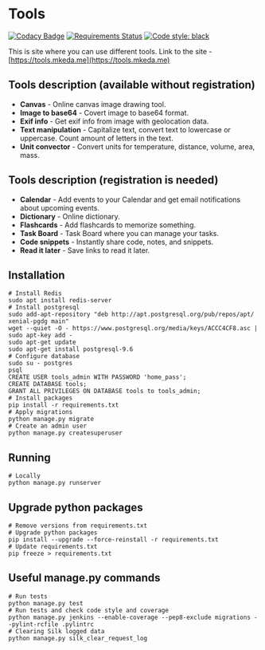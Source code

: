 Tools
======================

[![Codacy Badge](https://api.codacy.com/project/badge/Grade/b6e6d3bc93504b86bef179a500978a19)](https://app.codacy.com/manual/mikekeda/tools?utm_source=github.com&utm_medium=referral&utm_content=mikekeda/tools&utm_campaign=Badge_Grade_Settings)
[![Requirements Status](https://requires.io/github/mikekeda/tools/requirements.svg?branch=master)](https://requires.io/github/mikekeda/tools/requirements/?branch=master)
[![Code style: black](https://img.shields.io/badge/code%20style-black-000000.svg)](https://github.com/mikekeda/admin)

This is site where you can use different tools.
Link to the site - [https://tools.mkeda.me](https://tools.mkeda.me)

Tools description (available without registration)
------------
-   **Canvas** - Online canvas image drawing tool.
-   **Image to base64** - Covert image to base64 format.
-   **Exif info** - Get exif info from image with geolocation data.
-   **Text manipulation** - Capitalize text, convert text to lowercase or uppercase. Count amount of letters in the text.
-   **Unit convector** - Convert units for temperature, distance, volume, area, mass.

Tools description (registration is needed)
------------
-   **Calendar** - Add events to your Calendar and get email notifications about upcoming events.
-   **Dictionary** - Online dictionary.
-   **Flashcards** - Add flashcards to memorize something.
-   **Task Board** - Task Board where you can manage your tasks.
-   **Code snippets** - Instantly share code, notes, and snippets.
-   **Read it later** - Save links to read it later.

Installation
------------
    # Install Redis
    sudo apt install redis-server
    # Install postgresql
    sudo add-apt-repository "deb http://apt.postgresql.org/pub/repos/apt/ xenial-pgdg main"
    wget --quiet -O - https://www.postgresql.org/media/keys/ACCC4CF8.asc | sudo apt-key add -
    sudo apt-get update
    sudo apt-get install postgresql-9.6
    # Configure database
    sudo su - postgres
    psql
    CREATE USER tools_admin WITH PASSWORD 'home_pass';
    CREATE DATABASE tools;
    GRANT ALL PRIVILEGES ON DATABASE tools to tools_admin;
    # Install packages
    pip install -r requirements.txt
    # Apply migrations
    python manage.py migrate
    # Create an admin user
    python manage.py createsuperuser

Running
-------
    # Locally
    python manage.py runserver

Upgrade python packages
-------
    # Remove versions from requirements.txt
    # Upgrade python packages
    pip install --upgrade --force-reinstall -r requirements.txt
    # Update requirements.txt
    pip freeze > requirements.txt

Useful manage.py commands
-------
    # Run tests
    python manage.py test
    # Run tests and check code style and coverage
    python manage.py jenkins --enable-coverage --pep8-exclude migrations --pylint-rcfile .pylintrc
    # Clearing Silk logged data
    python manage.py silk_clear_request_log

